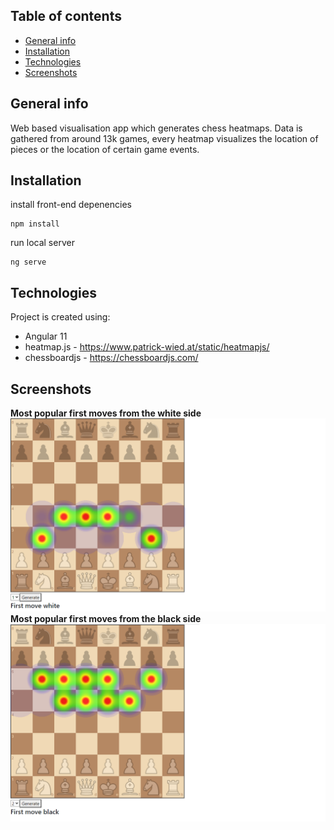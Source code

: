 ## Table of contents
* [General info](#general-info)
* [Installation](#installation)
* [Technologies](#technologies)
* [Screenshots](#screenshots)

## General info
Web based visualisation app which generates chess heatmaps.
Data is gathered from around 13k games, every heatmap visualizes the location of pieces or the location of certain game events.

## Installation
install front-end depenencies
```
npm install
```
run local server
```
ng serve
```

## Technologies
Project is created using:
* Angular 11
* heatmap.js - https://www.patrick-wied.at/static/heatmapjs/
* chessboardjs - https://chessboardjs.com/

## Screenshots
**Most popular first moves from the white side**
![Main page](src/assets/img/screen1.png)
**Most popular first moves from the black side**
![History](src/assets/img/screen2.png)
